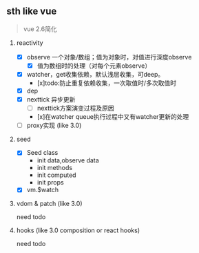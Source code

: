 ## sth like vue
> vue 2.6简化

1. reactivity
    - [x] observe 一个对象/数组；值为对象时，对值进行深度observe
        - [x] 值为数组时的处理（对每个元素observe）
    - [x] watcher，get收集依赖，默认浅层收集，可deep。
        - [x]todo:防止重复依赖收集，一次取值时/多次取值时
    - [x] dep
    - [x] nexttick 异步更新
        - [ ] nexttick方案演变过程及原因
        - [x]在watcher queue执行过程中又有watcher更新的处理
    - [ ] proxy实现 (like 3.0)

2. seed
    - [x] Seed class
        - init data,observe data
        - init methods
        - init computed
        - init props
    - [x] vm.$watch

3. vdom & patch (like 3.0)

    need todo

4. hooks (like 3.0 composition or react hooks)

    need todo

